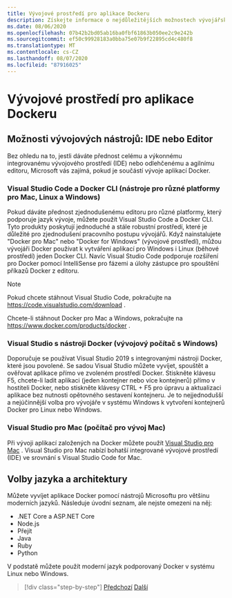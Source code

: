```yaml
---
title: Vývojové prostředí pro aplikace Dockeru
description: Získejte informace o nejdůležitějších možnostech vývojářských nástrojů, které podporují životní cyklus vývojového prostředí Docker.
ms.date: 08/06/2020
ms.openlocfilehash: 07b42b2bd05ab16ba0fbf61863b050ee2c9e242b
ms.sourcegitcommit: ef50c99928183a0bba75e07b9f22895cd4c480f8
ms.translationtype: MT
ms.contentlocale: cs-CZ
ms.lasthandoff: 08/07/2020
ms.locfileid: "87916025"
---
```

# <a name="development-environment-for-docker-apps"></a>Vývojové prostředí pro aplikace Dockeru

## <a name="development-tools-choices-ide-or-editor"></a>Možnosti vývojových nástrojů: IDE nebo Editor

Bez ohledu na to, jestli dáváte přednost celému a výkonnému integrovanému vývojového prostředí (IDE) nebo odlehčenému a agilnímu editoru, Microsoft vás zajímá, pokud je součástí vývoje aplikací Docker.

### <a name="visual-studio-code-and-docker-cli-cross-platform-tools-for-mac-linux-and-windows"></a>Visual Studio Code a Docker CLI (nástroje pro různé platformy pro Mac, Linux a Windows)

Pokud dáváte přednost zjednodušenému editoru pro různé platformy, který podporuje jazyk vývoje, můžete použít Visual Studio Code a Docker CLI. Tyto produkty poskytují jednoduché a stále robustní prostředí, které je důležité pro zjednodušení pracovního postupu vývojářů. Když nainstalujete "Docker pro Mac" nebo "Docker for Windows" (vývojové prostředí), můžou vývojáři Docker používat k vytváření aplikací pro Windows i Linux (běhové prostředí) jeden Docker CLI. Navíc Visual Studio Code podporuje rozšíření pro Docker pomocí IntelliSense pro fázemi a úlohy zástupce pro spouštění příkazů Docker z editoru.

> [!NOTE]
> Pokud chcete stáhnout Visual Studio Code, pokračujte na <https://code.visualstudio.com/download> .
>
> Chcete-li stáhnout Docker pro Mac a Windows, pokračujte na <https://www.docker.com/products/docker> .

### <a name="visual-studio-with-docker-tools-windows-development-machine"></a>Visual Studio s nástroji Docker (vývojový počítač s Windows)

Doporučuje se používat Visual Studio 2019 s integrovanými nástroji Docker, které jsou povolené. Se sadou Visual Studio můžete vyvíjet, spouštět a ověřovat aplikace přímo ve zvoleném prostředí Docker. Stiskněte klávesu F5, chcete-li ladit aplikaci (jeden kontejner nebo více kontejnerů) přímo v hostiteli Docker, nebo stiskněte klávesy CTRL + F5 pro úpravu a aktualizaci aplikace bez nutnosti opětovného sestavení kontejneru. Je to nejjednodušší a nejúčinnější volba pro vývojáře v systému Windows k vytvoření kontejnerů Docker pro Linux nebo Windows.

### <a name="visual-studio-for-mac-mac-development-machine"></a>Visual Studio pro Mac (počítač pro vývoj Mac)

Při vývoji aplikací založených na Docker můžete použít [Visual Studio pro Mac](https://visualstudio.microsoft.com/vs/mac/?utm_medium=microsoft&utm_source=docs.microsoft.com&utm_campaign=inline+link) . Visual Studio pro Mac nabízí bohatší integrované vývojové prostředí (IDE) ve srovnání s Visual Studio Code for Mac.

## <a name="language-and-framework-choices"></a>Volby jazyka a architektury

Můžete vyvíjet aplikace Docker pomocí nástrojů Microsoftu pro většinu moderních jazyků. Následuje úvodní seznam, ale nejste omezeni na něj:

- .NET Core a ASP.NET Core
- Node.js
- Přejít
- Java
- Ruby
- Python

V podstatě můžete použít moderní jazyk podporovaný Docker v systému Linux nebo Windows.

>[!div class="step-by-step"]
>[Předchozí](deploy-azure-kubernetes-service.md) 
> [Další](docker-apps-inner-loop-workflow.md)
